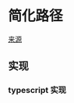 # 简化路径
[来源](https://leetcode.cn/problems/simplify-path/)

## 实现

### typescript 实现
```typescript

```
